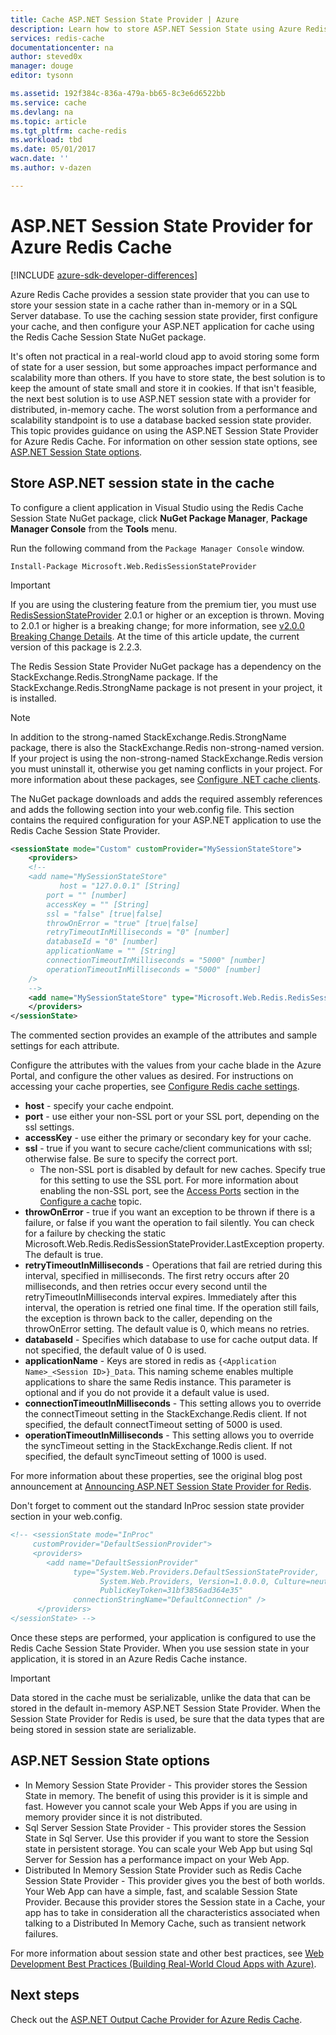 ```yaml
---
title: Cache ASP.NET Session State Provider | Azure
description: Learn how to store ASP.NET Session State using Azure Redis Cache
services: redis-cache
documentationcenter: na
author: steved0x
manager: douge
editor: tysonn

ms.assetid: 192f384c-836a-479a-bb65-8c3e6d6522bb
ms.service: cache
ms.devlang: na
ms.topic: article
ms.tgt_pltfrm: cache-redis
ms.workload: tbd
ms.date: 05/01/2017
wacn.date: ''
ms.author: v-dazen

---
```

# ASP.NET Session State Provider for Azure Redis Cache

[!INCLUDE [azure-sdk-developer-differences](../../includes/azure-sdk-developer-differences.md)]

Azure Redis Cache provides a session state provider that you can use to store your session state in a cache rather than in-memory or in a SQL Server database. To use the caching session state provider, first configure your cache, and then configure your ASP.NET application for cache using the Redis Cache Session State NuGet package.

It's often not practical in a real-world cloud app to avoid storing some form of state for a user session, but some approaches impact performance and scalability more than others. If you have to store state, the best solution is to keep the amount of state small and store it in cookies. If that isn't feasible, the next best solution is to use ASP.NET session state with a provider for distributed, in-memory cache. The worst solution from a performance and scalability standpoint is to use a database backed session state provider. This topic provides guidance on using the ASP.NET Session State Provider for Azure Redis Cache. For information on other session state options, see [ASP.NET Session State options](#aspnet-session-state-options).

## Store ASP.NET session state in the cache
To configure a client application in Visual Studio using the Redis Cache Session State NuGet package, click **NuGet Package Manager**, **Package Manager Console** from the **Tools** menu.

Run the following command from the `Package Manager Console` window.

```
Install-Package Microsoft.Web.RedisSessionStateProvider
```

> [!IMPORTANT]
> If you are using the clustering feature from the premium tier, you must use [RedisSessionStateProvider](https://www.nuget.org/packages/Microsoft.Web.RedisSessionStateProvider) 2.0.1 or higher or an exception is thrown. Moving to 2.0.1 or higher is a breaking change; for more information, see [v2.0.0 Breaking Change Details](https://github.com/Azure/aspnet-redis-providers/wiki/v2.0.0-Breaking-Change-Details). At the time of this article update, the current version of this package is 2.2.3.
> 
> 

The Redis Session State Provider NuGet package has a dependency on the StackExchange.Redis.StrongName package. If the StackExchange.Redis.StrongName package is not present in your project, it is installed.

>[!NOTE]
>In addition to the strong-named StackExchange.Redis.StrongName package, there is also the StackExchange.Redis non-strong-named version. If your project is using the non-strong-named StackExchange.Redis version you must uninstall it, otherwise you get naming conflicts in your project. For more information about these packages, see [Configure .NET cache clients](cache-dotnet-how-to-use-azure-redis-cache.md#configure-the-cache-clients).
>
>

The NuGet package downloads and adds the required assembly references and adds the following section into your web.config file. This section contains the required configuration for your ASP.NET application to use the Redis Cache Session State Provider.

```xml
<sessionState mode="Custom" customProvider="MySessionStateStore">
    <providers>
    <!--
    <add name="MySessionStateStore"
           host = "127.0.0.1" [String]
        port = "" [number]
        accessKey = "" [String]
        ssl = "false" [true|false]
        throwOnError = "true" [true|false]
        retryTimeoutInMilliseconds = "0" [number]
        databaseId = "0" [number]
        applicationName = "" [String]
        connectionTimeoutInMilliseconds = "5000" [number]
        operationTimeoutInMilliseconds = "5000" [number]
    />
    -->
    <add name="MySessionStateStore" type="Microsoft.Web.Redis.RedisSessionStateProvider" host="127.0.0.1" accessKey="" ssl="false"/>
    </providers>
</sessionState>
```

The commented section provides an example of the attributes and sample settings for each attribute.

Configure the attributes with the values from your cache blade in the Azure Portal, and configure the other values as desired. For instructions on accessing your cache properties, see [Configure Redis cache settings](cache-configure.md#configure-redis-cache-settings).

* **host** - specify your cache endpoint.
* **port** - use either your non-SSL port or your SSL port, depending on the ssl settings.
* **accessKey** - use either the primary or secondary key for your cache.
* **ssl** - true if you want to secure cache/client communications with ssl; otherwise false. Be sure to specify the correct port.
    * The non-SSL port is disabled by default for new caches. Specify true for this setting to use the SSL port. For more information about enabling the non-SSL port, see the [Access Ports](cache-configure.md#access-ports) section in the [Configure a cache](cache-configure.md) topic.
* **throwOnError** - true if you want an exception to be thrown if there is a failure, or false if you want the operation to fail silently. You can check for a failure by checking the static Microsoft.Web.Redis.RedisSessionStateProvider.LastException property. The default is true.
* **retryTimeoutInMilliseconds** - Operations that fail are retried during this interval, specified in milliseconds. The first retry occurs after 20 milliseconds, and then retries occur every second until the retryTimeoutInMilliseconds interval expires. Immediately after this interval, the operation is retried one final time. If the operation still fails, the exception is thrown back to the caller, depending on the throwOnError setting. The default value is 0, which means no retries.
* **databaseId** - Specifies which database to use for cache output data. If not specified, the default value of 0 is used.
* **applicationName** - Keys are stored in redis as `{<Application Name>_<Session ID>}_Data`. This naming scheme enables multiple applications to share the same Redis instance. This parameter is optional and if you do not provide it a default value is used.
* **connectionTimeoutInMilliseconds** - This setting allows you to override the connectTimeout setting in the StackExchange.Redis client. If not specified, the default connectTimeout setting of 5000 is used.
* **operationTimeoutInMilliseconds** - This setting allows you to override the syncTimeout setting in the StackExchange.Redis client. If not specified, the default syncTimeout setting of 1000 is used.

For more information about these properties, see the original blog post announcement at [Announcing ASP.NET Session State Provider for Redis](http://blogs.msdn.com/b/webdev/archive/2014/05/12/announcing-asp-net-session-state-provider-for-redis-preview-release.aspx).

Don't forget to comment out the standard InProc session state provider section in your web.config.

```xml
<!-- <sessionState mode="InProc"
     customProvider="DefaultSessionProvider">
     <providers>
        <add name="DefaultSessionProvider"
              type="System.Web.Providers.DefaultSessionStateProvider,
                    System.Web.Providers, Version=1.0.0.0, Culture=neutral,
                    PublicKeyToken=31bf3856ad364e35"
              connectionStringName="DefaultConnection" />
      </providers>
</sessionState> -->
```

Once these steps are performed, your application is configured to use the Redis Cache Session State Provider. When you use session state in your application, it is stored in an Azure Redis Cache instance.

> [!IMPORTANT]
> Data stored in the cache must be serializable, unlike the data that can be stored in the default in-memory ASP.NET Session State Provider. When the Session State Provider for Redis is used, be sure that the data types that are being stored in session state are serializable.
> 
> 

## ASP.NET Session State options
* In Memory Session State Provider - This provider stores the Session State in memory. The benefit of using this provider is it is simple and fast. However you cannot scale your Web Apps if you are using in memory provider since it is not distributed.
* Sql Server Session State Provider - This provider stores the Session State in Sql Server. Use this provider if you want to store the Session state in persistent storage. You can scale your Web App but using Sql Server for Session has a performance impact on your Web App.
* Distributed In Memory Session State Provider such as Redis Cache Session State Provider - This provider gives you the best of both worlds. Your Web App can have a simple, fast, and scalable Session State Provider. Because this provider stores the Session state in a Cache, your app has to take in consideration all the characteristics associated when talking to a Distributed In Memory Cache, such as transient network failures.

For more information about session state and other best practices, see [Web Development Best Practices (Building Real-World Cloud Apps with Azure)](http://www.asp.net/aspnet/overview/developing-apps-with-windows-azure/building-real-world-cloud-apps-with-windows-azure/web-development-best-practices).

## Next steps
Check out the [ASP.NET Output Cache Provider for Azure Redis Cache](cache-aspnet-output-cache-provider.md).
